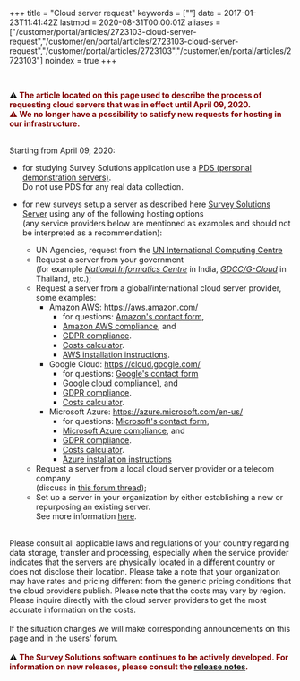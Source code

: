 ﻿+++
title = "Cloud server request"
keywords = [""]
date = 2017-01-23T11:41:42Z
lastmod = 2020-08-31T00:00:01Z
aliases = ["/customer/portal/articles/2723103-cloud-server-request","/customer/en/portal/articles/2723103-cloud-server-request","/customer/portal/articles/2723103","/customer/en/portal/articles/2723103"]
noindex = true
+++


<BR>

<STRONG>⚠️ <FONT color="Maroon">
The article located on this page used to describe the process of requesting cloud
servers that was in effect until April 09, 2020.<BR>⚠️ We no longer have a possibility
to satisfy new requests for hosting in our infrastructure.</FONT></STRONG>
<BR><BR>

Starting from April 09, 2020:

- for studying Survey Solutions application use a [PDS (personal demonstration servers)](/headquarters/config/personal-demo-server/).<BR>Do not use PDS for any real data collection.

- for new surveys setup a server as described here [Survey Solutions Server](/headquarters/config/standalone-server/) using any of the following hosting options<BR>(any service providers below are mentioned as examples and should not be interpreted as a recommendation):

    *   UN Agencies, request from the [UN International Computing Centre](https://www.unicc.org/)
    *	Request a server from your government <BR>(for example *[National Informatics Centre](https://www.nic.in/services-main-page/)* in India, *[GDCC/G-Cloud](https://gdcc.onde.go.th/)* in Thailand, etc.);
    *	Request a server from a global/international cloud server provider, some examples:
        -	Amazon AWS: https://aws.amazon.com/
            - for questions: [Amazon's contact form](https://aws.amazon.com/contact-us/),
            - [Amazon AWS compliance](https://aws.amazon.com/compliance/), and
            - [GDPR compliance](https://aws.amazon.com/compliance/gdpr-center/).
            - [Costs calculator](https://calculator.aws/#/).
            - [AWS installation instructions](/headquarters/config/aws-setup/).
        -	Google Cloud: https://cloud.google.com/
            - for questions: [Google's contact form](https://cloud.google.com/contact)
            - [Google cloud compliance](https://cloud.google.com/security/compliance)), and
            - [GDPR compliance](https://cloud.google.com/security/gdpr).
            - [Costs calculator](https://cloud.google.com/products/calculator).
        -	Microsoft Azure: https://azure.microsoft.com/en-us/
            - for questions: [Microsoft's contact form](https://azure.microsoft.com/en-us/overview/sales-number/),
            - [Microsoft Azure compliance](https://docs.microsoft.com/en-us/azure/compliance/), and
            - [GDPR compliance](https://docs.microsoft.com/en-us/microsoft-365/compliance/gdpr).
            - [Costs calculator](https://azure.microsoft.com/en-us/pricing/calculator/).
            - [Azure installation instructions](/headquarters/config/azure-setup/)       
    *	Request a server from a local cloud server provider or a telecom company <BR>(discuss in [this forum thread](https://azure.microsoft.com/en-us/overview/sales-number/));
    *	Set up a server in your organization by either establishing a new or repurposing an existing server.<BR>See more information [here](/headquarters/config/standalone-server/).   

<BR>
Please consult all applicable laws and regulations of your country regarding data storage, transfer and processing, especially when the service provider indicates that the servers are physically located in a different country or does not disclose their location. Please take a note that your organization may have rates and pricing different from the generic pricing conditions that the cloud providers publish. Please note that the costs may vary by region.
Please inquire directly with the cloud server providers to get the most accurate information on the costs.
<BR><BR>
If the situation changes we will make corresponding announcements on this page and in the users' forum.
<BR><BR>
<STRONG>⚠️ <FONT color="Maroon">
The Survey Solutions software continues to be actively developed. For information on new releases, please consult the
<A href="/release-notes">release notes</A>. </FONT></STRONG>

